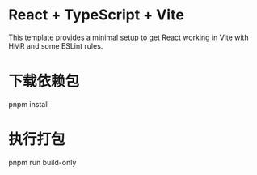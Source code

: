 # React + TypeScript + Vite

This template provides a minimal setup to get React working in Vite with HMR and some ESLint rules.

# 下载依赖包

pnpm install

# 执行打包

pnpm run build-only
